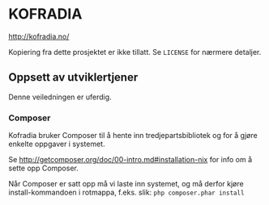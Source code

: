 # KOFRADIA

http://kofradia.no/

Kopiering fra dette prosjektet er ikke tillatt. Se `LICENSE` for nærmere detaljer.

## Oppsett av utviklertjener

Denne veiledningen er uferdig.

### Composer
Kofradia bruker Composer til å hente inn tredjepartsbibliotek og for å gjøre
enkelte oppgaver i systemet.

Se http://getcomposer.org/doc/00-intro.md#installation-nix for info om å sette opp Composer.

Når Composer er satt opp må vi laste inn systemet, og må derfor kjøre install-kommandoen i rotmappa, f.eks. slik:
```php composer.phar install```
